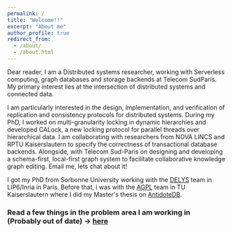 ```yaml
---
permalink: /
title: "Welcome!!"
excerpt: "About me"
author_profile: true
redirect_from: 
  - /about/
  - /about.html
---
```


Dear reader, I am a Distributed systems researcher, working with Serverless computing, graph databases and storage backends at Telecom SudParis. My primary interest lies at the intersection of distributed systems and connected data.  

I am particularly interested in the design, implementation, and verification of replication and consistency protocols for distributed systems. During my PhD, I worked on multi-granularity locking in dynamic hierarchies and developed CALock, a new locking protocol for parallel threads over  hierarchical data. I am collaborating with researchers from NOVA LINCS and RPTU Kaiserslautern to specify the correctness of transactional database backends. Alongside, with Telecom Sud-Paris on
designing and developing a schema-first, local-first graph system to facilitate collaborative knowledge graph editing. Email me, lets chat about it!

I got my PhD from Sorbonne University working with the [DELYS](https://team.inria.fr/delys/) team in LIP6/Inria in Paris. Before that, i was with the [AGPL](https://pl.cs.uni-kl.de/homepage/en/) team in TU Kaiserslautern where I did my Master's thesis on [AntidoteDB](https://www.antidotedb.eu). 

### Read a few things in the problem area I am working in (Probably out of date) → [here](/year-archive)
